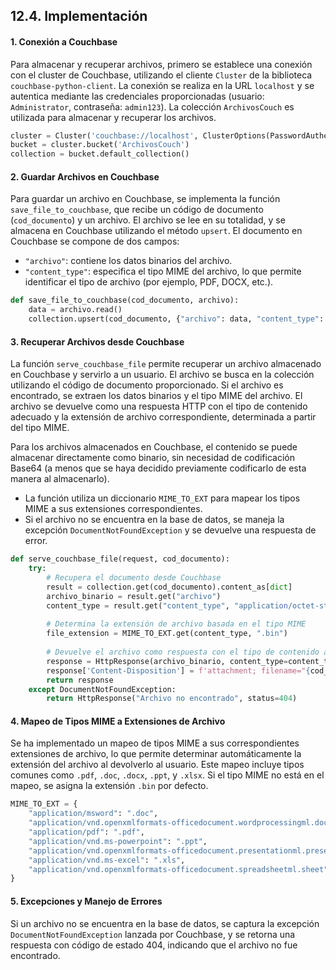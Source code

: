 ## 12.4. Implementación

#### 1. **Conexión a Couchbase**
   Para almacenar y recuperar archivos, primero se establece una conexión con el cluster de Couchbase, utilizando el cliente `Cluster` de la biblioteca `couchbase-python-client`. La conexión se realiza en la URL `localhost` y se autentica mediante las credenciales proporcionadas (usuario: `Administrator`, contraseña: `admin123`). La colección `ArchivosCouch` es utilizada para almacenar y recuperar los archivos.

   ```python
   cluster = Cluster('couchbase://localhost', ClusterOptions(PasswordAuthenticator('Administrator', 'admin123')))
   bucket = cluster.bucket('ArchivosCouch')
   collection = bucket.default_collection()
   ```

#### 2. **Guardar Archivos en Couchbase**
   Para guardar un archivo en Couchbase, se implementa la función `save_file_to_couchbase`, que recibe un código de documento (`cod_documento`) y un archivo. El archivo se lee en su totalidad, y se almacena en Couchbase utilizando el método `upsert`. El documento en Couchbase se compone de dos campos:
   
   - `"archivo"`: contiene los datos binarios del archivo.
   - `"content_type"`: especifica el tipo MIME del archivo, lo que permite identificar el tipo de archivo (por ejemplo, PDF, DOCX, etc.).
   
   ```python
   def save_file_to_couchbase(cod_documento, archivo):
       data = archivo.read()
       collection.upsert(cod_documento, {"archivo": data, "content_type": archivo.content_type})
   ```

#### 3. **Recuperar Archivos desde Couchbase**
   La función `serve_couchbase_file` permite recuperar un archivo almacenado en Couchbase y servirlo a un usuario. El archivo se busca en la colección utilizando el código de documento proporcionado. Si el archivo es encontrado, se extraen los datos binarios y el tipo MIME del archivo. El archivo se devuelve como una respuesta HTTP con el tipo de contenido adecuado y la extensión de archivo correspondiente, determinada a partir del tipo MIME.

   Para los archivos almacenados en Couchbase, el contenido se puede almacenar directamente como binario, sin necesidad de codificación Base64 (a menos que se haya decidido previamente codificarlo de esta manera al almacenarlo).

   - La función utiliza un diccionario `MIME_TO_EXT` para mapear los tipos MIME a sus extensiones correspondientes.
   - Si el archivo no se encuentra en la base de datos, se maneja la excepción `DocumentNotFoundException` y se devuelve una respuesta de error.

   ```python
   def serve_couchbase_file(request, cod_documento):
       try:
           # Recupera el documento desde Couchbase
           result = collection.get(cod_documento).content_as[dict]
           archivo_binario = result.get("archivo")
           content_type = result.get("content_type", "application/octet-stream")
           
           # Determina la extensión de archivo basada en el tipo MIME
           file_extension = MIME_TO_EXT.get(content_type, ".bin")
           
           # Devuelve el archivo como respuesta con el tipo de contenido adecuado
           response = HttpResponse(archivo_binario, content_type=content_type)
           response['Content-Disposition'] = f'attachment; filename="{cod_documento}{file_extension}"'
           return response
       except DocumentNotFoundException:
           return HttpResponse("Archivo no encontrado", status=404)
   ```

#### 4. **Mapeo de Tipos MIME a Extensiones de Archivo**
   Se ha implementado un mapeo de tipos MIME a sus correspondientes extensiones de archivo, lo que permite determinar automáticamente la extensión del archivo al devolverlo al usuario. Este mapeo incluye tipos comunes como `.pdf`, `.doc`, `.docx`, `.ppt`, y `.xlsx`. Si el tipo MIME no está en el mapeo, se asigna la extensión `.bin` por defecto.

   ```python
   MIME_TO_EXT = {
       "application/msword": ".doc",
       "application/vnd.openxmlformats-officedocument.wordprocessingml.document": ".docx",
       "application/pdf": ".pdf",
       "application/vnd.ms-powerpoint": ".ppt",
       "application/vnd.openxmlformats-officedocument.presentationml.presentation": ".pptx",
       "application/vnd.ms-excel": ".xls",
       "application/vnd.openxmlformats-officedocument.spreadsheetml.sheet": ".xlsx",
   }
   ```

#### 5. **Excepciones y Manejo de Errores**
   Si un archivo no se encuentra en la base de datos, se captura la excepción `DocumentNotFoundException` lanzada por Couchbase, y se retorna una respuesta con código de estado 404, indicando que el archivo no fue encontrado.
